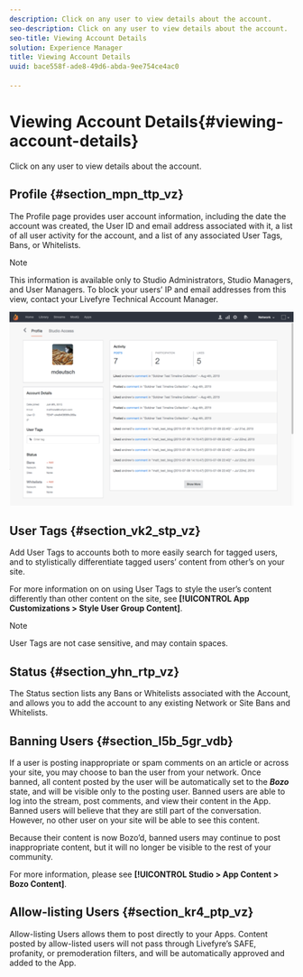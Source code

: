 ```yaml
---
description: Click on any user to view details about the account.
seo-description: Click on any user to view details about the account.
seo-title: Viewing Account Details
solution: Experience Manager
title: Viewing Account Details
uuid: bace558f-ade8-49d6-abda-9ee754ce4ac0

---
```


# Viewing Account Details{#viewing-account-details}

Click on any user to view details about the account.

## Profile {#section_mpn_ttp_vz}

The Profile page provides user account information, including the date the account was created, the User ID and email address associated with it, a list of all user activity for the account, and a list of any associated User Tags, Bans, or Whitelists.

>[!NOTE]
>
>This information is available only to Studio Administrators, Studio Managers, and User Managers. To block your users’ IP and email addresses from this view, contact your Livefyre Technical Account Manager.

![](assets/UsersProfile-1024x699.png)

## User Tags {#section_vk2_stp_vz}

Add User Tags to accounts both to more easily search for tagged users, and to stylistically differentiate tagged users’ content from other’s on your site.

For more information on on using User Tags to style the user’s content differently than other content on the site, see **[!UICONTROL App Customizations > Style User Group Content]**.

>[!NOTE]
>
>User Tags are not case sensitive, and may contain spaces.

## Status {#section_yhn_rtp_vz}

The Status section lists any Bans or Whitelists associated with the Account, and allows you to add the account to any existing Network or Site Bans and Whitelists.

## Banning Users {#section_l5b_5gr_vdb}

If a user is posting inappropriate or spam comments on an article or across your site, you may choose to ban the user from your network. Once banned, all content posted by the user will be automatically set to the ***Bozo*** state, and will be visible only to the posting user. Banned users are able to log into the stream, post comments, and view their content in the App. Banned users will believe that they are still part of the conversation. However, no other user on your site will be able to see this content.

Because their content is now Bozo’d, banned users may continue to post inappropriate content, but it will no longer be visible to the rest of your community.

For more information, please see **[!UICONTROL Studio > App Content > Bozo Content]**.

## Allow-listing Users {#section_kr4_ptp_vz}

Allow-listing Users allows them to post directly to your Apps. Content posted by allow-listed users will not pass through Livefyre’s SAFE, profanity, or premoderation filters, and will be automatically approved and added to the App.
